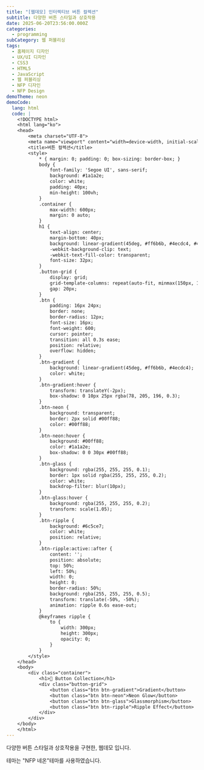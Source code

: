```yaml
---
title: "[웹데모] 인터렉티브 버튼 컬렉션"
subtitle: 다양한 버튼 스타일과 상호작용
date: 2025-06-20T23:56:00.000Z
categories:
  - programming
subCategory: 웹 퍼블리싱
tags:
  - 홈페이지 디자인
  - UX/UI 디자인
  - CSS3
  - HTML5
  - JavaScript
  - 웹 퍼블리싱
  - NFP 디자인
  - NFP Design
demoTheme: neon
demoCode:
  lang: html
  code: |
    <!DOCTYPE html>
    <html lang="ko">
    <head>
        <meta charset="UTF-8">
        <meta name="viewport" content="width=device-width, initial-scale=1.0">
        <title>버튼 컬렉션</title>
        <style>
            * { margin: 0; padding: 0; box-sizing: border-box; }
            body {
                font-family: 'Segoe UI', sans-serif;
                background: #1a1a2e;
                color: white;
                padding: 40px;
                min-height: 100vh;
            }
            .container {
                max-width: 600px;
                margin: 0 auto;
            }
            h1 {
                text-align: center;
                margin-bottom: 40px;
                background: linear-gradient(45deg, #ff6b6b, #4ecdc4, #45b7d1);
                -webkit-background-clip: text;
                -webkit-text-fill-color: transparent;
                font-size: 32px;
            }
            .button-grid {
                display: grid;
                grid-template-columns: repeat(auto-fit, minmax(150px, 1fr));
                gap: 20px;
            }
            .btn {
                padding: 16px 24px;
                border: none;
                border-radius: 12px;
                font-size: 16px;
                font-weight: 600;
                cursor: pointer;
                transition: all 0.3s ease;
                position: relative;
                overflow: hidden;
            }
            .btn-gradient {
                background: linear-gradient(45deg, #ff6b6b, #4ecdc4);
                color: white;
            }
            .btn-gradient:hover {
                transform: translateY(-2px);
                box-shadow: 0 10px 25px rgba(78, 205, 196, 0.3);
            }
            .btn-neon {
                background: transparent;
                border: 2px solid #00ff88;
                color: #00ff88;
            }
            .btn-neon:hover {
                background: #00ff88;
                color: #1a1a2e;
                box-shadow: 0 0 30px #00ff88;
            }
            .btn-glass {
                background: rgba(255, 255, 255, 0.1);
                border: 1px solid rgba(255, 255, 255, 0.2);
                color: white;
                backdrop-filter: blur(10px);
            }
            .btn-glass:hover {
                background: rgba(255, 255, 255, 0.2);
                transform: scale(1.05);
            }
            .btn-ripple {
                background: #6c5ce7;
                color: white;
                position: relative;
            }
            .btn-ripple:active::after {
                content: '';
                position: absolute;
                top: 50%;
                left: 50%;
                width: 0;
                height: 0;
                border-radius: 50%;
                background: rgba(255, 255, 255, 0.5);
                transform: translate(-50%, -50%);
                animation: ripple 0.6s ease-out;
            }
            @keyframes ripple {
                to {
                    width: 300px;
                    height: 300px;
                    opacity: 0;
                }
            }
        </style>
    </head>
    <body>
        <div class="container">
            <h1>🎨 Button Collection</h1>
            <div class="button-grid">
                <button class="btn btn-gradient">Gradient</button>
                <button class="btn btn-neon">Neon Glow</button>
                <button class="btn btn-glass">Glassmorphism</button>
                <button class="btn btn-ripple">Ripple Effect</button>
            </div>
        </div>
    </body>
    </html>
---
```

다양한 버튼 스타일과 상호작용을 구현한, 웹데모 입니다.

테마는 "NFP 네온"테마를 사용하였습니다.
